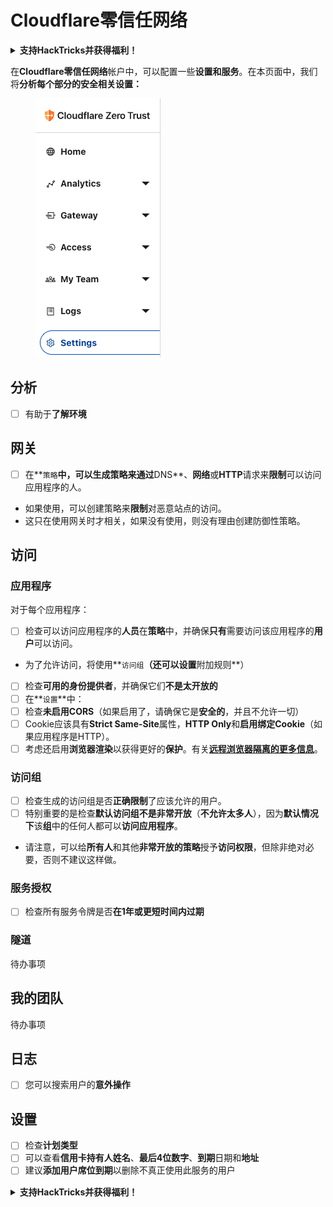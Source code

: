 # Cloudflare零信任网络

<details>

<summary><strong>支持HackTricks并获得福利！</strong></summary>

* 如果您想在HackTricks中看到您的公司广告，或者如果您想访问PEASS的最新版本或下载PDF格式的HackTricks，请查看[**订阅计划**](https://github.com/sponsors/carlospolop)！
* 获取[**官方PEASS和HackTricks周边产品**](https://peass.creator-spring.com)
* 发现[**PEASS家族**](https://opensea.io/collection/the-peass-family)，我们的独家[**NFT**](https://opensea.io/collection/the-peass-family)收藏品
* **加入** 💬 [**Discord群组**](https://discord.gg/hRep4RUj7f) 或 [**Telegram群组**](https://t.me/peass) 或 **关注**我的 **Twitter** 🐦 [**@carlospolopm**](https://twitter.com/carlospolopm)**.**
* **通过向** [**HackTricks**](https://github.com/carlospolop/hacktricks) **和** [**HackTricks Cloud**](https://github.com/carlospolop/hacktricks-cloud) **github仓库提交PR来分享您的黑客技巧。**

</details>

在**Cloudflare零信任网络**帐户中，可以配置一些**设置和服务**。在本页面中，我们将**分析每个部分的安全相关设置：**

<figure><img src="../../.gitbook/assets/image (84).png" alt=""><figcaption></figcaption></figure>

## 分析

* [ ] 有助于**了解环境**

## **网关**

* [ ] 在**`策略`**中，可以生成策略来通过**DNS**、**网络**或**HTTP**请求来**限制**可以访问应用程序的人。
* 如果使用，可以创建策略来**限制**对恶意站点的访问。
* 这只在使用网关时才相关，如果没有使用，则没有理由创建防御性策略。

## 访问

### 应用程序

对于每个应用程序：

* [ ] 检查可以访问应用程序的**人员**在**策略**中，并确保**只有**需要访问该应用程序的**用户**可以访问。
* 为了允许访问，将使用**`访问组`**（还可以设置**附加规则**）
* [ ] 检查**可用的身份提供者**，并确保它们**不是太开放的**
* [ ] 在**`设置`**中：
* [ ] 检查**未启用CORS**（如果启用了，请确保它是**安全的**，并且不允许一切）
* [ ] Cookie应该具有**Strict Same-Site**属性，**HTTP Only**和**启用绑定Cookie**（如果应用程序是HTTP）。
* [ ] 考虑还启用**浏览器渲染**以获得更好的**保护**。有关[**远程浏览器隔离的更多信息**](https://blog.cloudflare.com/cloudflare-and-remote-browser-isolation/)。

### **访问组**

* [ ] 检查生成的访问组是否**正确限制**了应该允许的用户。
* [ ] 特别重要的是检查**默认访问组不是非常开放**（**不允许太多人**），因为**默认情况下**该**组**中的任何人都可以**访问应用程序**。
* 请注意，可以给**所有人**和其他**非常开放的策略**授予**访问权限**，但除非绝对必要，否则不建议这样做。

### 服务授权

* [ ] 检查所有服务令牌是否**在1年或更短时间内过期**

### 隧道

待办事项

## 我的团队

待办事项

## 日志

* [ ] 您可以搜索用户的**意外操作**

## 设置

* [ ] 检查**计划类型**
* [ ] 可以查看**信用卡持有人姓名**、**最后4位数字**、**到期**日期和**地址**
* [ ] 建议**添加用户席位到期**以删除不真正使用此服务的用户

<details>

<summary><strong>支持HackTricks并获得福利！</strong></summary>

* 如果您想在HackTricks中看到您的公司广告，或者如果您想访问PEASS的最新版本或下载PDF格式的HackTricks，请查看[**订阅计划**](https://github.com/sponsors/carlospolop)！
* 获取[**官方PEASS和HackTricks周边产品**](https://peass.creator-spring.com)
* 发现[**PEASS家族**](https://opensea.io/collection/the-peass-family)，我们的独家[**NFT**](https://opensea.io/collection/the-peass-family)收藏品
* **加入** 💬 [**Discord群组**](https://discord.gg/hRep4RUj7f) 或 [**Telegram群组**](https://t.me/peass) 或 **关注**我的 **Twitter** 🐦 [**@carlospolopm**](https://twitter.com/carlospolopm)**.**
* **通过向** [**HackTricks**](https://github.com/carlospolop/hacktricks) **和** [**HackTricks Cloud**](https://github.com/carlospolop/hacktricks-cloud) **github仓库提交PR来分享您的黑客技巧。**

</details>
